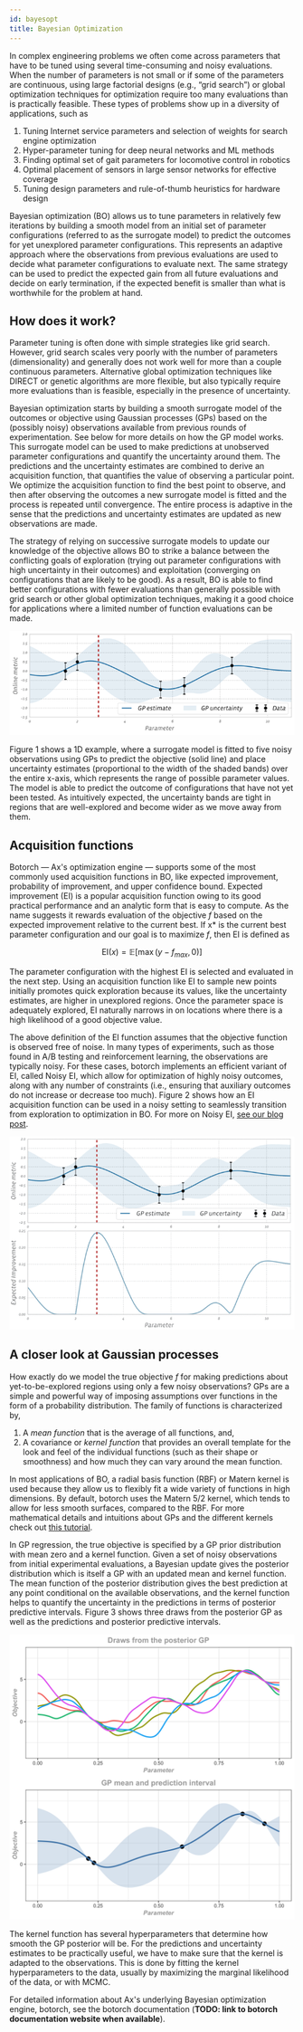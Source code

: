 ```yaml
---
id: bayesopt
title: Bayesian Optimization
---
```


In complex engineering problems we often come across parameters that have to be tuned using several time-consuming and noisy evaluations. When the number of parameters is not small or if some of the parameters are continuous, using large factorial designs (e.g., “grid search”) or global optimization techniques for optimization require too many evaluations than is practically feasible. These types of problems show up in a diversity of applications, such as

1. Tuning Internet service parameters and selection of weights for search engine optimization
2. Hyper-parameter tuning for deep neural networks and ML methods
3. Finding optimal set of gait parameters for locomotive control in robotics
4. Optimal placement of sensors in large sensor networks for effective coverage
5. Tuning design parameters and rule-of-thumb heuristics for hardware design

Bayesian optimization (BO) allows us to tune parameters in relatively few iterations by building a smooth model from an initial set of parameter configurations (referred to as the surrogate model) to predict the outcomes for yet unexplored parameter configurations. This represents an adaptive approach where the observations from previous evaluations are used to decide what parameter configurations to evaluate next. The same strategy can be used to predict the expected gain from all future evaluations and decide on early termination, if the expected benefit is smaller than what is worthwhile for the problem at hand.


## How does it work?

Parameter tuning is often done with simple strategies like grid search. However, grid search scales very poorly with the number of parameters (dimensionality) and generally does not work well for more than a couple continuous parameters. Alternative global optimization techniques like DIRECT or genetic algorithms are more flexible, but also typically require more evaluations than is feasible, especially in the presence of uncertainty.  

Bayesian optimization starts by building a smooth surrogate model of the outcomes or objective using Gaussian processes (GPs) based on the (possibly noisy) observations available from previous rounds of experimentation. See below for more details on how the GP model works. This surrogate model can be used to make predictions at unobserved parameter configurations and quantify the uncertainty around them. The predictions and the uncertainty estimates are combined to derive an acquisition function, that quantifies the value of observing a particular point. We optimize the acquisition function to find the best point to observe, and then after observing the outcomes a new surrogate model is fitted and the process is repeated until convergence. The entire process is adaptive in the sense that the predictions and uncertainty estimates are updated as new observations are made.

The strategy of relying on successive surrogate models to update our knowledge of the objective allows BO to strike a balance between the conflicting goals of exploration (trying out parameter configurations with high uncertainty in their outcomes) and exploitation (converging on configurations that are likely to be good).  As a result, BO is able to find better configurations with fewer evaluations than generally possible with grid search or other global optimization techniques, making it a good choice for applications where a limited number of function evaluations can be made.

![Gaussian process model fit to noisy data](assets/gp_opt.png)


Figure 1 shows a 1D example, where a surrogate model is fitted to five noisy observations using GPs to predict the objective (solid line) and place uncertainty estimates (proportional to the width of the shaded bands) over the entire x-axis, which represents the range of possible parameter values. The model is able to predict the outcome of configurations that have not yet been tested. As intuitively expected, the uncertainty bands are tight in regions that are well-explored and become wider as we move away from them. 

## Acquisition functions

Botorch — Ax's optimization engine — supports some of the most commonly used acquisition functions in BO, like expected improvement, probability of improvement, and upper confidence bound. Expected improvement (EI) is a popular acquisition function owing to its good practical performance and an analytic form that is easy to compute. As the name suggests it rewards evaluation of the objective *f* based on the expected improvement relative to the current best. If x* is the current best parameter configuration and our goal is to maximize *f*, then EI is defined as

$$ \text{EI}(x) = \mathbb{E}\bigl[\max(y - f_{max}, 0)\bigr] $$

The parameter configuration with the highest EI is selected and evaluated in the next step. Using an acquisition function like EI to sample new points initially promotes quick exploration because its values, like the uncertainty estimates, are higher in unexplored regions. Once the parameter space is adequately explored, EI naturally narrows in on locations where there is a high likelihood of a good objective value.

The above definition of the EI function assumes that the objective function is observed free of noise. In many types of experiments, such as those found in A/B testing and reinforcement learning, the observations are typically noisy. For these cases, botorch implements an efficient variant of EI, called Noisy EI, which allow for optimization of highly noisy outcomes, along with any number of constraints (i.e., ensuring that auxiliary outcomes do not increase or decrease too much). Figure 2 shows how an EI acquisition function can be used in a noisy setting to seamlessly transition from exploration to optimization in BO.  For more on Noisy EI, [see our blog post](https://research.fb.com/efficient-tuning-of-online-systems-using-bayesian-optimization/).

![Bayesian Optimization](assets/bo_1d_opt.gif)

## A closer look at Gaussian processes

How exactly do we model the true objective *f* for making predictions about yet-to-be-explored regions using only a few noisy observations? GPs are a simple and powerful way of imposing assumptions over functions in the form of a probability distribution. The family of functions is characterized by,

1. A *mean function* that is the average of all functions, and,
2. A covariance or *kernel function* that provides an overall template for the look and feel of the individual functions (such as their shape or smoothness) and how much they can vary around the mean function.

In most applications of BO, a radial basis function (RBF) or Matern kernel is used because they allow us to flexibly fit a wide variety of functions in high dimensions. By default, botorch uses the Matern 5/2 kernel, which tends to allow for less smooth surfaces, compared to the RBF. For more mathematical details and intuitions about GPs and the different kernels check out [this tutorial](https://distill.pub/2019/visual-exploration-gaussian-processes). 

In GP regression, the true objective is specified by a GP prior distribution with mean zero and a kernel function. Given a set of noisy observations from initial experimental evaluations, a Bayesian update gives the posterior distribution which is itself a GP with an updated mean and kernel function. The mean function of the posterior distribution gives the best prediction at any point conditional on the available observations, and the kernel function helps to quantify the uncertainty in the predictions in terms of posterior predictive intervals. Figure 3 shows three draws from the posterior GP as well as the predictions and posterior predictive intervals.

![GP Posterior draws and predictive intervals](assets/gp_posterior.png)

The kernel function has several hyperparameters that determine how smooth the GP posterior will be. For the predictions and uncertainty estimates to be practically useful, we have to make sure that the kernel is adapted to the observations. This is done by fitting the kernel hyperparameters to the data, usually by maximizing the marginal likelihood of the data, or with MCMC. 

For detailed information about Ax's underlying Bayesian optimization engine, botorch, see the botorch documentation (**TODO: link to botorch documentation website when available**).

